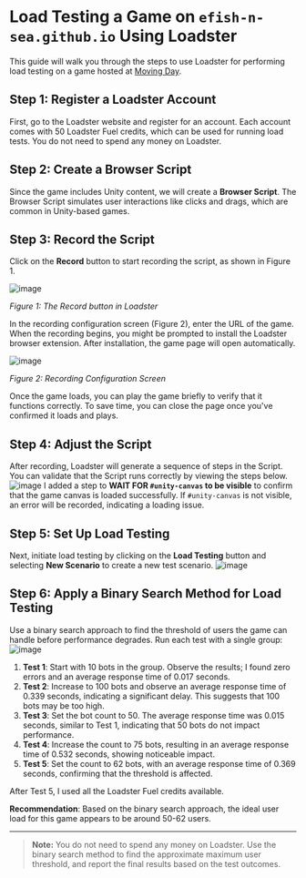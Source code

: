 # Load Testing a Game on `efish-n-sea.github.io` Using Loadster

This guide will walk you through the steps to use Loadster for performing load testing on a game hosted at [Moving Day](https://efish-n-sea.github.io/Pages/IDS/IDS.html).

## Step 1: Register a Loadster Account

First, go to the Loadster website and register for an account. Each account comes with 50 Loadster Fuel credits, which can be used for running load tests. You do not need to spend any money on Loadster.

## Step 2: Create a Browser Script

Since the game includes Unity content, we will create a **Browser Script**. The Browser Script simulates user interactions like clicks and drags, which are common in Unity-based games.

## Step 3: Record the Script

Click on the **Record** button to start recording the script, as shown in Figure 1.

![image](https://github.com/user-attachments/assets/d9533dbd-5d3c-4828-b2ba-9ab8d53e5f8c)

*Figure 1: The Record button in Loadster*

In the recording configuration screen (Figure 2), enter the URL of the game. When the recording begins, you might be prompted to install the Loadster browser extension. After installation, the game page will open automatically.

![image](https://github.com/user-attachments/assets/dceacf37-65ee-4570-acb9-649441ec0299)

*Figure 2: Recording Configuration Screen*

Once the game loads, you can play the game briefly to verify that it functions correctly. To save time, you can close the page once you've confirmed it loads and plays.

## Step 4: Adjust the Script

After recording, Loadster will generate a sequence of steps in the Script. You can validate that the Script runs correctly by viewing the steps below. 
![image](https://github.com/user-attachments/assets/4fca8a34-b421-4902-a9d0-1753d96d56bb)
I added a step to **WAIT FOR `#unity-canvas` to be visible** to confirm that the game canvas is loaded successfully. If `#unity-canvas` is not visible, an error will be recorded, indicating a loading issue.

## Step 5: Set Up Load Testing

Next, initiate load testing by clicking on the **Load Testing** button and selecting **New Scenario** to create a new test scenario.
![image](https://github.com/user-attachments/assets/8ffb9e5f-0e57-40c9-ab34-8297ad47d645)


## Step 6: Apply a Binary Search Method for Load Testing

Use a binary search approach to find the threshold of users the game can handle before performance degrades. Run each test with a single group:
![image](https://github.com/user-attachments/assets/d638298d-1271-422e-b1b2-d31ff8b65077)


1. **Test 1**: Start with 10 bots in the group. Observe the results; I found zero errors and an average response time of 0.017 seconds.
2. **Test 2**: Increase to 100 bots and observe an average response time of 0.339 seconds, indicating a significant delay. This suggests that 100 bots may be too high.
3. **Test 3**: Set the bot count to 50. The average response time was 0.015 seconds, similar to Test 1, indicating that 50 bots do not impact performance.
4. **Test 4**: Increase the count to 75 bots, resulting in an average response time of 0.532 seconds, showing noticeable impact.
5. **Test 5**: Set the count to 62 bots, with an average response time of 0.369 seconds, confirming that the threshold is affected.

After Test 5, I used all the Loadster Fuel credits available.

**Recommendation**: Based on the binary search approach, the ideal user load for this game appears to be around 50-62 users.

---

> **Note:** You do not need to spend any money on Loadster. Use the binary search method to find the approximate maximum user threshold, and report the final results based on the test outcomes.

